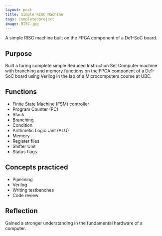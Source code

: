 ```yaml
---
layout: post
title: Simple RISC Machine
tags: completedproject
image: RISC.jpg
---
```


A simple RISC machine built on the FPGA component of a De1-SoC board. 

## Purpose
Built a turing complete simple Reduced Instruction Set Computer machine with branching and memory functions on the FPGA component of a De1-SoC board using Verilog in the lab of a Microcomputers course at UBC. 

## Functions
- Finite State Machine (FSM) controller
- Program Counter (PC)
- Stack
- Branching
- Condition 
- Arithmetic Logic Unit (ALU) 
- Memory
- Register files
- Shifter Unit
- Status flags

## Concepts practiced
- Pipelining
- Verilog
- Writing testbenches
- Code review

## Reflection
Gained a stronger understanding in the fundamental hardware of a computer. 
